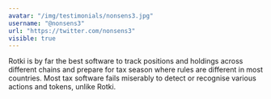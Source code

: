 ```yaml
---
avatar: "/img/testimonials/nonsens3.jpg"
username: "@nonsens3"
url: "https://twitter.com/nonsens3"
visible: true
---
```


Rotki is by far the best software to track positions and holdings across different chains and prepare for tax season where rules are different in most countries. Most tax software fails miserably to detect or recognise various actions and tokens, unlike Rotki.
